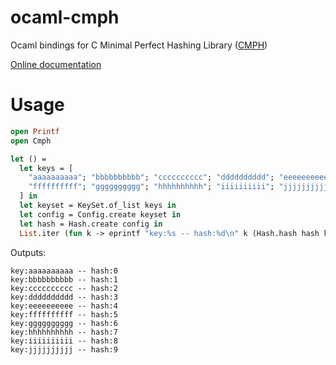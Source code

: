 # ocaml-cmph
Ocaml bindings for C Minimal Perfect Hashing Library ([CMPH](http://cmph.sourceforge.net/))

[Online documentation](https://jfeser.github.io/ocaml-cmph/cmph/index.html)

# Usage

```ocaml
open Printf
open Cmph

let () =
  let keys = [
    "aaaaaaaaaa"; "bbbbbbbbbb"; "cccccccccc"; "dddddddddd"; "eeeeeeeeee"; 
    "ffffffffff"; "gggggggggg"; "hhhhhhhhhh"; "iiiiiiiiii"; "jjjjjjjjjj"
  ] in
  let keyset = KeySet.of_list keys in
  let config = Config.create keyset in
  let hash = Hash.create config in
  List.iter (fun k -> eprintf "key:%s -- hash:%d\n" k (Hash.hash hash k)) keys
```

Outputs:
```
key:aaaaaaaaaa -- hash:0
key:bbbbbbbbbb -- hash:1
key:cccccccccc -- hash:2
key:dddddddddd -- hash:3
key:eeeeeeeeee -- hash:4
key:ffffffffff -- hash:5
key:gggggggggg -- hash:6
key:hhhhhhhhhh -- hash:7
key:iiiiiiiiii -- hash:8
key:jjjjjjjjjj -- hash:9
```
